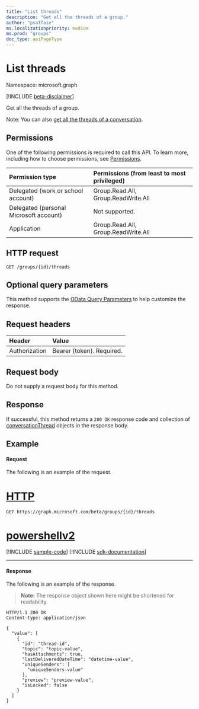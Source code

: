 ```yaml
---
title: "List threads"
description: "Get all the threads of a group."
author: "psaffaie"
ms.localizationpriority: medium
ms.prod: "groups"
doc_type: apiPageType
---
```


# List threads

Namespace: microsoft.graph

[!INCLUDE [beta-disclaimer](../../includes/beta-disclaimer.md)]

Get all the threads of a group.

Note: You can also [get all the threads of a conversation](conversation-list-threads.md).

## Permissions

One of the following permissions is required to call this API. To learn more, including how to choose permissions, see [Permissions](/graph/permissions-reference).

| Permission type                        | Permissions (from least to most privileged) |
| :------------------------------------- | :------------------------------------------ |
| Delegated (work or school account)     | Group.Read.All, Group.ReadWrite.All         |
| Delegated (personal Microsoft account) | Not supported.                              |
| Application                            | Group.Read.All, Group.ReadWrite.All         |

## HTTP request

<!-- { "blockType": "ignored" } -->

```http
GET /groups/{id}/threads
```

## Optional query parameters

This method supports the [OData Query Parameters](/graph/query-parameters) to help customize the response.

## Request headers

| Header        | Value                     |
| :------------ | :------------------------ |
| Authorization | Bearer {token}. Required. |

## Request body

Do not supply a request body for this method.

## Response

If successful, this method returns a `200 OK` response code and collection of [conversationThread](../resources/conversationthread.md) objects in the response body.

## Example

#### Request

The following is an example of the request.

# [HTTP](#tab/http)

<!-- {
  "blockType": "request",
  "name": "get_group_threads"
}-->

```msgraph-interactive
GET https://graph.microsoft.com/beta/groups/{id}/threads
```

# [powershellv2](#tab/powershellv2)
[!INCLUDE [sample-code](../includes/snippets/powershellv2/get-group-threads-powershellv2-snippets.md)]
[!INCLUDE [sdk-documentation](../includes/snippets/snippets-sdk-documentation-link.md)]

---

#### Response

The following is an example of the response.

> **Note:** The response object shown here might be shortened for readability.

<!-- {
  "blockType": "response",
  "truncated": true,
  "@odata.type": "microsoft.graph.conversationThread",
  "isCollection": true
} -->

```http
HTTP/1.1 200 OK
Content-type: application/json

{
  "value": [
    {
      "id": "thread-id",
      "topic": "topic-value",
      "hasAttachments": true,
      "lastDeliveredDateTime": "datetime-value",
      "uniqueSenders": [
        "uniqueSenders-value"
      ],
      "preview": "preview-value",
      "isLocked": false
    }
  ]
}
```

<!-- uuid: 8fcb5dbc-d5aa-4681-8e31-b001d5168d79
2015-10-25 14:57:30 UTC -->
<!--
{
  "type": "#page.annotation",
  "description": "List group threads",
  "keywords": "",
  "section": "documentation",
  "tocPath": "",
  "suppressions": [
  ]
}
-->

